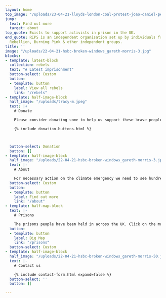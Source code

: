```yaml
---
layout: home
top_image: "/uploads/23-04-21-lloyds-london-coal-protest-joao-daniel-pereira-dsf7919.jpg"
jump:
  text: Find out more
  target: about
top_quote: Exists to support activists in prison in the UK.
end_quote: RIPS is an independent organisation set up by individuals from Extinction
  Rebellion, Burning Pink & other independent groups.
title: ''
image: "/uploads/22-04-21-hsbc-broken-windows_gareth-morris-3.jpg"
blocks:
- template: latest-block
  collection: rebels
  text: "# Latest imprisonment"
  button-select: Custom
  button:
  - template: button
    label: View all rebels
    link: "/rebels"
- template: half-image-block
  half_image: "/uploads/tracy-m.jpeg"
  text: |+
    # Donate

    Please consider donating some to help us support these brave people. Find out more about [how we spend the money](/donate).

    {% include donation-buttons.html %}



  button-select: Donation
  button: []
- template: half-image-block
  half_image: "/uploads/22-04-21-hsbc-broken-windows_gareth-morris-3.jpg"
  text: |-
    # About

    For necessary action on the climate emergency we need to see hundreds of individuals in prison before the year is out and RIPS Rebels in Prison Support exists to support activists wanting to take that next step of action.
  button-select: Custom
  button:
  - template: button
    label: Find out more
    link: "/about"
- template: half-map-block
  text: |-
    # Prisons

    The prisons people have been held in across the UK. Click on the markers to see who is there now.
  button:
  - template: button
    label: Big Map
    link: "/prisons"
  button-select: Custom
- template: half-image-block
  half_image: "/uploads/22-04-21-hsbc-broken-windows_gareth-morris-50.jpg"
  text: |-
    # Contact us

    {% include contact-form.html expand=false %}
  button-select: ''
  button: []

---
```


